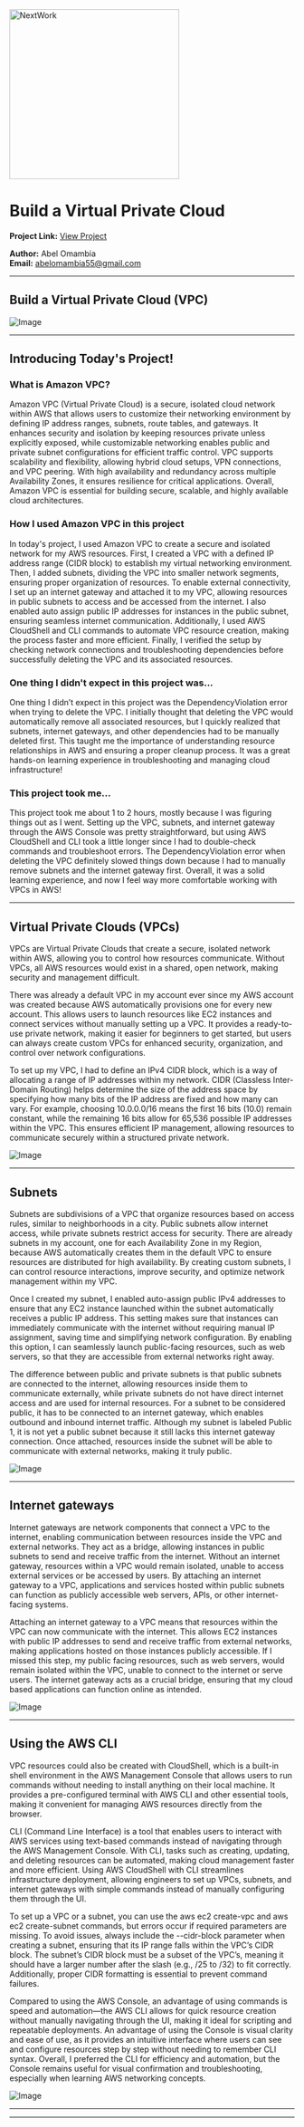 <img src="https://cdn.prod.website-files.com/677c400686e724409a5a7409/6790ad949cf622dc8dcd9fe4_nextwork-logo-leather.svg" alt="NextWork" width="300" />

# Build a Virtual Private Cloud

**Project Link:** [View Project](http://learn.nextwork.org/projects/aws-networks-vpc)

**Author:** Abel Omambia  
**Email:** abelomambia55@gmail.com

---

## Build a Virtual Private Cloud (VPC)

![Image](http://learn.nextwork.org/serene_magenta_silly_cobra/uploads/aws-networks-vpc_2facf927)

---

## Introducing Today's Project!

### What is Amazon VPC?

Amazon VPC (Virtual Private Cloud) is a secure, isolated cloud network within AWS that allows users to customize their networking environment by defining IP address ranges, subnets, route tables, and gateways. It enhances security and isolation by keeping resources private unless explicitly exposed, while customizable networking enables public and private subnet configurations for efficient traffic control. VPC supports scalability and flexibility, allowing hybrid cloud setups, VPN connections, and VPC peering. With high availability and redundancy across multiple Availability Zones, it ensures resilience for critical applications. Overall, Amazon VPC is essential for building secure, scalable, and highly available cloud architectures. 

### How I used Amazon VPC in this project

In today's project, I used Amazon VPC to create a secure and isolated network for my AWS resources. First, I created a VPC with a defined IP address range (CIDR block) to establish my virtual networking environment. Then, I added subnets, dividing the VPC into smaller network segments, ensuring proper organization of resources. To enable external connectivity, I set up an internet gateway and attached it to my VPC, allowing resources in public subnets to access and be accessed from the internet. I also enabled auto assign public IP addresses for instances in the public subnet, ensuring seamless internet communication. Additionally, I used AWS CloudShell and CLI commands to automate VPC resource creation, making the process faster and more efficient. Finally, I verified the setup by checking network connections and troubleshooting dependencies before successfully deleting the VPC and its associated resources. 

### One thing I didn't expect in this project was...

One thing I didn’t expect in this project was the DependencyViolation error when trying to delete the VPC. I initially thought that deleting the VPC would automatically remove all associated resources, but I quickly realized that subnets, internet gateways, and other dependencies had to be manually deleted first. This taught me the importance of understanding resource relationships in AWS and ensuring a proper cleanup process. It was a great hands-on learning experience in troubleshooting and managing cloud infrastructure!

### This project took me...

This project took me about 1 to 2 hours, mostly because I was figuring things out as I went. Setting up the VPC, subnets, and internet gateway through the AWS Console was pretty straightforward, but using AWS CloudShell and CLI took a little longer since I had to double-check commands and troubleshoot errors. The DependencyViolation error when deleting the VPC definitely slowed things down because I had to manually remove subnets and the internet gateway first. Overall, it was a solid learning experience, and now I feel way more comfortable working with VPCs in AWS! 

---

## Virtual Private Clouds (VPCs)

VPCs are Virtual Private Clouds that create a secure, isolated network within AWS, allowing you to control how resources communicate. Without VPCs, all AWS resources would exist in a shared, open network, making security and management difficult.

There was already a default VPC in my account ever since my AWS account was created because AWS automatically provisions one for every new account. This allows users to launch resources like EC2 instances and connect services without manually setting up a VPC. It provides a ready-to-use private network, making it easier for beginners to get started, but users can always create custom VPCs for enhanced security, organization, and control over network configurations.

To set up my VPC, I had to define an IPv4 CIDR block, which is a way of allocating a range of IP addresses within my network. CIDR (Classless Inter-Domain Routing) helps determine the size of the address space by specifying how many bits of the IP address are fixed and how many can vary. For example, choosing 10.0.0.0/16 means the first 16 bits (10.0) remain constant, while the remaining 16 bits allow for 65,536 possible IP addresses within the VPC. This ensures efficient IP management, allowing resources to communicate securely within a structured private network.

![Image](http://learn.nextwork.org/serene_magenta_silly_cobra/uploads/aws-networks-vpc_2facf927)

---

## Subnets

Subnets are subdivisions of a VPC that organize resources based on access rules, similar to neighborhoods in a city. Public subnets allow internet access, while private subnets restrict access for security. There are already subnets in my account, one for each Availability Zone in my Region, because AWS automatically creates them in the default VPC to ensure resources are distributed for high availability. By creating custom subnets, I can control resource interactions, improve security, and optimize network management within my VPC.

Once I created my subnet, I enabled auto-assign public IPv4 addresses to ensure that any EC2 instance launched within the subnet automatically receives a public IP address. This setting makes sure that instances can immediately communicate with the internet without requiring manual IP assignment, saving time and simplifying network configuration. By enabling this option, I can seamlessly launch public-facing resources, such as web servers, so that they are accessible from external networks right away.

The difference between public and private subnets is that public subnets are connected to the internet, allowing resources inside them to communicate externally, while private subnets do not have direct internet access and are used for internal resources. For a subnet to be considered public, it has to be connected to an internet gateway, which enables outbound and inbound internet traffic. Although my subnet is labeled Public 1, it is not yet a public subnet because it still lacks this internet gateway connection. Once attached, resources inside the subnet will be able to communicate with external networks, making it truly public.

![Image](http://learn.nextwork.org/serene_magenta_silly_cobra/uploads/aws-networks-vpc_157c4219)

---

## Internet gateways

Internet gateways are network components that connect a VPC to the internet, enabling communication between resources inside the VPC and external networks. They act as a bridge, allowing instances in public subnets to send and receive traffic from the internet. Without an internet gateway, resources within a VPC would remain isolated, unable to access external services or be accessed by users. By attaching an internet gateway to a VPC, applications and services hosted within public subnets can function as publicly accessible web servers, APIs, or other internet-facing systems.

Attaching an internet gateway to a VPC means that resources within the VPC can now communicate with the internet. This allows EC2 instances with public IP addresses to send and receive traffic from external networks, making applications hosted on those instances publicly accessible. If I missed this step, my public facing resources, such as web servers, would remain isolated within the VPC, unable to connect to the internet or serve users. The internet gateway acts as a crucial bridge, ensuring that my cloud based applications can function online as intended.

![Image](http://learn.nextwork.org/serene_magenta_silly_cobra/uploads/aws-networks-vpc_4ae90410)

---

## Using the AWS CLI

VPC resources could also be created with CloudShell, which is a built-in shell environment in the AWS Management Console that allows users to run commands without needing to install anything on their local machine. It provides a pre-configured terminal with AWS CLI and other essential tools, making it convenient for managing AWS resources directly from the browser.

CLI (Command Line Interface) is a tool that enables users to interact with AWS services using text-based commands instead of navigating through the AWS Management Console. With CLI, tasks such as creating, updating, and deleting resources can be automated, making cloud management faster and more efficient. Using AWS CloudShell with CLI streamlines infrastructure deployment, allowing engineers to set up VPCs, subnets, and internet gateways with simple commands instead of manually configuring them through the UI.

To set up a VPC or a subnet, you can use the aws ec2 create-vpc and aws ec2 create-subnet commands, but errors occur if required parameters are missing. To avoid issues, always include the --cidr-block parameter when creating a subnet, ensuring that its IP range falls within the VPC’s CIDR block. The subnet’s CIDR block must be a subset of the VPC’s, meaning it should have a larger number after the slash (e.g., /25 to /32) to fit correctly. Additionally, proper CIDR formatting is essential to prevent command failures.

Compared to using the AWS Console, an advantage of using commands is speed and automation—the AWS CLI allows for quick resource creation without manually navigating through the UI, making it ideal for scripting and repeatable deployments. An advantage of using the Console is visual clarity and ease of use, as it provides an intuitive interface where users can see and configure resources step by step without needing to remember CLI syntax. Overall, I preferred the CLI for efficiency and automation, but the Console remains useful for visual confirmation and troubleshooting, especially when learning AWS networking concepts.

![Image](http://learn.nextwork.org/serene_magenta_silly_cobra/uploads/aws-networks-vpc_9b2465411)

---

---
